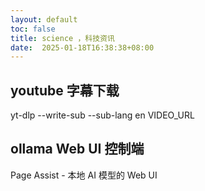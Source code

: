 ```yaml
---
layout: default
toc: false
title: science ，科技资讯
date:  2025-01-18T16:38:38+08:00
---
```


##  youtube 字幕下载

yt-dlp --write-sub --sub-lang en VIDEO_URL

## ollama Web UI 控制端
Page Assist - 本地 AI 模型的 Web UI
